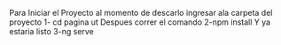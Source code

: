 Para Iniciar el Proyecto al momento de descarlo ingresar ala carpeta del proyecto
1- cd pagina ut
Despues correr el comando 
2-npm install
Y ya estaria listo 
3-ng serve
